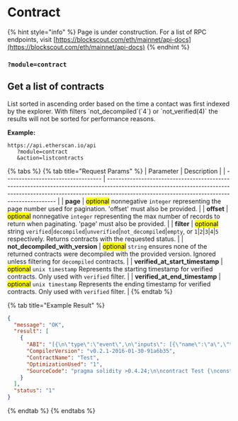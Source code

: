 # Contract

{% hint style="info" %}
Page is under construction. For a list of RPC endpoints, visit [https://blockscout.com/eth/mainnet/api-docs](https://blockscout.com/eth/mainnet/api-docs)
{% endhint %}

### &#x20;`?module=contract`

## Get a list of contracts

List sorted in ascending order based on the time a contact was first indexed by the explorer. With filters \`not\_decompiled\`(\`4\`) or \`not\_verified(4)\` the results will not be sorted for performance reasons.

**Example:**

```
https://api.etherscan.io/api
   ?module=contract
   &action=listcontracts
```

{% tabs %}
{% tab title="Request Params" %}
| Parameter                          | Description                                                                                                                                                                                                              |
| ---------------------------------- | ------------------------------------------------------------------------------------------------------------------------------------------------------------------------------------------------------------------------ |
| **page**                           | <mark style="background-color:yellow;">optional</mark> nonnegative `integer` representing the page number used for pagination. 'offset' must also be provided.                                                           |
| **offset**                         | <mark style="background-color:yellow;">optional</mark> nonnegative `integer` representing the max number of records to return when paginating. 'page' must also be provided.                                             |
| **filter**                         | <mark style="background-color:yellow;">optional</mark>  string `verified`\|`decompiled`\|`unverified`\|`not_decompiled`\|`empty`, or `1`\|`2`\|`3`\|`4`\|`5` respectively. Returns  contracts with the requested status. |
| **not\_decompiled\_with\_version** | <mark style="background-color:yellow;">optional</mark> `string` ensures none of the returned contracts were decompiled with the provided version. Ignored unless filtering for `decompiled` contracts.                   |
| **verified\_at\_start\_timestamp** | <mark style="background-color:yellow;">optional</mark>  `unix timestamp` Represents the starting timestamp for verified contracts. Only used with `verified` filter.                                                     |
| **verified\_at\_end\_timestamp**   | <mark style="background-color:yellow;">optional</mark> `unix timestamp` Represents the ending timestamp for verified contracts. Only used with `verified` filter.                                                        |
{% endtab %}

{% tab title="Example Result" %}
```json
{
  "message": "OK",
  "result": [
    {
      "ABI": "[{\n\"type\":\"event\",\n\"inputs\": [{\"name\":\"a\",\"type\":\"uint256\",\"indexed\":true},{\"name\":\"b\",\"type\":\"bytes32\",\"indexed\":false}],\n\"name\":\"Event\"\n}, {\n\"type\":\"event\",\n\"inputs\": [{\"name\":\"a\",\"type\":\"uint256\",\"indexed\":true},{\"name\":\"b\",\"type\":\"bytes32\",\"indexed\":false}],\n\"name\":\"Event2\"\n}, {\n\"type\":\"function\",\n\"inputs\": [{\"name\":\"a\",\"type\":\"uint256\"}],\n\"name\":\"foo\",\n\"outputs\": []\n}]\n",
      "CompilerVersion": "v0.2.1-2016-01-30-91a6b35",
      "ContractName": "Test",
      "OptimizationUsed": "1",
      "SourceCode": "pragma solidity >0.4.24;\n\ncontract Test {\nconstructor() public { b = hex\"12345678901234567890123456789012\"; }\nevent Event(uint indexed a, bytes32 b);\nevent Event2(uint indexed a, bytes32 b);\nfunction foo(uint a) public { emit Event(a, b); }\nbytes32 b;\n}\n"
    }
  ],
  "status": "1"
}
```
{% endtab %}
{% endtabs %}

